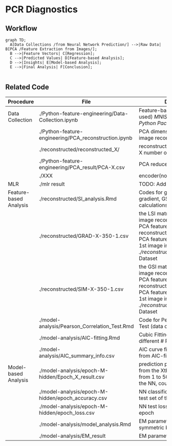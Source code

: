 # PCR Diagnostics

## Workflow

```mermaid
graph TD;
  A[Data Collections /from Neural Network Prediction/] -->|Raw Data| B[PCA /Feature Extraction from Images/];
  B -->|Feature Vectors| C[Regression];
  C -->|Predicted Values| D[Feature-based Analysis];
  D -->|Insights| E[Model-based Analysis];
  E -->|Final Analysis| F[Conclusion];


```

## Related Code

| Procedure              | File                                                  | Description                                                  |
| ---------------------- | ----------------------------------------------------- | ------------------------------------------------------------ |
| Data Collection        | ./Python-feature-engineering/Data-Collection.ipynb    | Feature-based extraction (not used) *MNIST Data Employed in Python Package* |
|                        | ./Python-feature-engineering/PCA_reconstruction.ipynb | PCA dimension reduction & image reconstruction               |
|                        | ./reconstructed/reconstructed_X/                      | reconstructed images of the first X number of PCA features   |
|                        | ./Python-feature-engineering/PCA_result/PCA-X.csv     | PCA reduced features                                         |
|                        | ./XXX                                                 | encoder(not used)                                            |
| MLR                    | ./mlr result                                          | TODO: Add mlr code inside!!!                                 |
| Feature-based Analysis | ./reconstructed/Sl_analysis.Rmd                       | Codes for global pooling / local gradient, GSI/LSI value calculations |
|                        | ./reconstructed/GRAD-X-350-1.csv                      | the LSI matrix comparing the image reconstructed from first X PCA features and image reconstructed from first 350 PCA features, 1 stands for the 1st image in the *./reconstructed/reconstructed_X/* Dataset |
|                        | ./reconstructed/SIM-X-350-1.csv                       | the GSI matrix comparing the image reconstructed from first X PCA features and image reconstructed from first 350 PCA features, 1 stands for the 1st image in the *./reconstructed/reconstructed_X/* Dataset |
|                        | ./model-analysis/Pearson_Correlation_Test.Rmd         | Code for Pearson Correlation Test (data contained)           |
|                        | ./model-analysis/AIC-fitting.Rmd                      | Cubic Fitting for AIC value w.r.t different # PCA features   |
|                        | ./model-analysis/AIC_summary_info.csv                 | AIC curve fitting result (extracted from AIC-fitting.Rmd)    |
| Model-based Analysis   | ./model-analysis/epoch-M-hidden/Epoch_X_result.csv    | prediction probability obtained from the Xth epoch (X ranged from 1 to 50, M is the depth of the NN, could be 2 or 20) |
|                        | ./model-analysis/epoch-M-hidden/epoch_accuracy.csv    | NN classification accuracy on test set of the 1st to 50th epoch |
|                        | ./model-analysis/epoch-M-hidden/epoch_loss.csv        | NN test loss of the 1st to 50th epoch                        |
|                        | ./model-analysis/model_analysis.Rmd                   | EM parameter estimation code of symmetric beta dist          |
|                        | ./model-analysis/EM_result                            | EM parameter estimation result                               |
